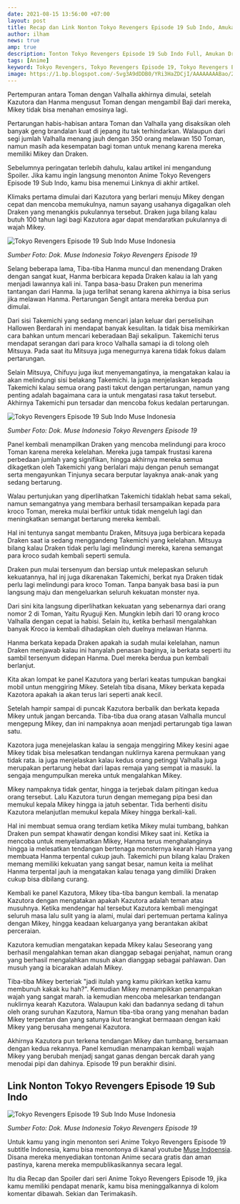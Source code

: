 ```yaml
---
date: 2021-08-15 13:56:00 +07:00
layout: post
title: Recap dan Link Nonton Tokyo Revengers Episode 19 Sub Indo, Amukan Mikey dan Draken
author: ilham
news: true
amp: true
description: Tonton Tokyo Revengers Episode 19 Sub Indo Full, Amukan Draken dan Mikey di pertempuran Toman melawan Kazutora dan Hanma dari Valhalla.
tags: [Anime]
keyword: Tokyo Revengers, Tokyo Revengers Episode 19, Tokyo Revengers Episode 19 Sub Indo, Anime, Muse Indonesia, Takemichi, Mikey, Draken, Hanma, Kazutora
image: https://1.bp.blogspot.com/-5vg3A9dDDB0/YRi3HaZDCjI/AAAAAAAABao/2fcfvhGBrDoCbvgD-F0BBpXooJ4oOc-NwCLcBGAsYHQ/s0/20210815_124326_0000.jpg
---
```

Pertempuran antara Toman dengan Valhalla akhirnya dimulai, setelah Kazutora dan Hanma mengusut Toman dengan mengambil Baji dari mereka, Mikey tidak bisa menahan emosinya lagi.

Pertarungan habis-habisan antara Toman dan Valhalla yang disaksikan oleh banyak geng brandalan kuat di jepang itu tak terhindarkan. Walaupun dari segi jumlah Valhalla menang jauh dengan 350 orang melawan 150 Toman, namun masih ada kesempatan bagi toman untuk menang karena mereka memiliki Mikey dan Draken.

Sebelumnya peringatan terlebih dahulu, kalau artikel ini mengandung Spoiler. Jika kamu ingin langsung menonton Anime Tokyo Revengers Episode 19 Sub Indo, kamu bisa menemui Linknya di akhir artikel.

Klimaks pertama dimulai dari Kazutora yang berlari menuju Mikey dengan cepat dan mencoba memukulnya, namun sayang usahanya digagalkan oleh Draken yang menangkis pukulannya tersebut. Draken juga bilang kalau butuh 100 tahun lagi bagi Kazutora agar dapat mendaratkan pukulannya di wajah Mikey.

<img alt="Tokyo Revengers Episode 19 Sub Indo Muse Indonesia" data-original-height="720" data-original-width="1280" src="https://1.bp.blogspot.com/-5vg3A9dDDB0/YRi3HaZDCjI/AAAAAAAABao/2fcfvhGBrDoCbvgD-F0BBpXooJ4oOc-NwCLcBGAsYHQ/s0/20210815_124326_0000.jpg"/>

<i>Sumber Foto: Dok. Muse Indonesia Tokyo Revengers Episode 19</i>

Selang beberapa lama, Tiba-tiba Hanma muncul dan menendang Draken dengan sangat kuat, Hanma berbicara kepada Draken kalau ia lah yang menjadi lawannya kali ini. Tanpa basa-basu Draken pun menerima tantangan dari Hanma. Ia juga terlihat senang karena akhirnya ia bisa serius jika melawan Hanma. Pertarungan Sengit antara mereka berdua pun dimulai.

Dari sisi Takemichi yang sedang mencari jalan keluar dari perselisihan Hallowen Berdarah ini mendapat banyak kesulitan. Ia tidak bisa memikirkan cara bahkan untum mencari keberadaan Baji sekalipun. Takemichi terus mendapat serangan dari para kroco Valhalla samapi ia di tolong oleh Mitsuya. Pada saat itu Mitsuya juga menegurnya karena tidak fokus dalam pertarungan. 

Selain Mitsuya, Chifuyu juga ikut menyemangatinya, ia mengatakan kalau ia akan melindungi sisi belakang Takemichi. Ia juga menjelaskan kepada Takemichi kalau semua orang pasti takut dengan pertarungan, namun yang penting adalah bagaimana cara ia untuk mengatasi rasa takut tersebut. Akhirnya Takemichi pun tersadar dan mencoba fokus kedalan pertarungan.

<img alt="Tokyo Revengers Episode 19 Sub Indo Muse Indonesia" data-original-height="720" data-original-width="1280" src="https://1.bp.blogspot.com/-Z4-6rm2byPY/YRi3HXgVF6I/AAAAAAAABaw/yYAjzj2BfoMBuJser0eXHpbpngdlPbiggCLcBGAsYHQ/s0/20210815_124326_0002.jpg"/>

<i>Sumber Foto: Dok. Muse Indonesia Tokyo Revengers Episode 19</i>

Panel kembali menampilkan Draken yang mencoba melindungi para kroco Toman karena mereka kelelahan. Mereka juga tampak frustasi karena perbedaan jumlah yang signifikan, hingga akhirnya mereka semua dikagetkan oleh Takemichi yang berlalari maju dengan penuh semangat serta mengayunkan Tinjunya secara berputar layaknya anak-anak yang sedang bertarung.

Walau pertunjukan yang diperlihatkan Takemichi tidaklah hebat sama sekali, namun semangatnya yang membara berhasil tersampaikan kepada para kroco Toman, mereka mulai berfikir untuk tidak mengeluh lagi dan meningkatkan semangat bertarung mereka kembali.

Hal ini tentunya sangat membantu Draken, Mitsuya juga berbicara kepada Draken saat ia sedang menggandeng Takemichi yang kelelahan. Mitsuya bilang kalau Draken tidak perlu lagi melindungi mereka, karena semangat para kroco sudah kembali seperti semula.

Draken pun mulai tersenyum dan bersiap untuk melepaskan seluruh kekuatannya, hal inj juga dikarenakan Takemichi, berkat nya Draken tidak perlu lagi melindungi para kroco Toman. Tanpa banyak basa basi ia pun langsung maju dan mengeluarkan seluruh kekuatan monster nya.

Dari sini kita langsung diperlihatkan kekuatan yang sebenarnya dari orang nomor 2 di Toman, Yaitu Ryuguji Ken. Mungkin lebih dari 10 orang kroco Valhalla dengan cepat ia habisi. Selain itu, ketika berhasil mengalahkan banyak Kroco ia kembali dihadapkan oleh duelnya melawan Hanma.

Hanma berkata kepada Draken apakah ia sudah mulai kelelahan, namun Draken menjawab kalau ini hanyalah penasan baginya, ia berkata seperti itu sambil tersenyum didepan Hanma. Duel mereka berdua pun kembali berlanjut.

Kita akan lompat ke panel Kazutora yang berlari keatas tumpukan bangkai mobil untun menggiring Mikey. Setelah tiba disana, Mikey berkata kepada Kazotora apakah ia akan terus lari seperti anak kecil.

Setelah hampir sampai di puncak Kazutora berbalik dan berkata kepada Mikey untuk jangan bercanda. Tiba-tiba dua orang atasan Valhalla muncul mengepung Mikey, dan ini nampaknya aoan menjadi pertarungab tiga lawan satu.

Kazotora juga menejelaskan kalau ia sengaja menggiring Mikey kesini agae Mikey tidak bisa melesatkan tendangan nuklirnya karena permukaan yang tidak rata. ia juga menjelaskan kalau kedus orang petinggi Valhalla juga merupakan pertarung hebat dari lapas remaja yang sempat ia masuki. Ia sengaja mengumpulkan mereka untuk mengalahkan Mikey.

Mikey nampaknya tidak gentar, hingga ia terjebak dalam pitingan kedua orang tersebut. Lalu Kazutora turun dengan memegang pipa besi dan memukul kepala Mikey hingga ia jatuh sebentar. Tida berhenti disitu Kazutora melanjutlan memukul kepala Mikey hingga berkali-kali.

Hal ini membuat semua orang terdiam ketika Mikey mulai tumbang, bahkan Draken pun sempat khawatir dengan kondisi Mikey saat ini. Ketika ia mencoba untuk menyelamatkan Mikey, Hanma terus menghalanginya hingga ia melesatkan tendangan bertenaga monsternya kearah Hanma yang membuata Hanma terpental cukup jauh. Takemichi pun bilang kalau Draken memang memiliki kekuatan yang sangat besar, namun keita ia melihat Hanma terpental jauh ia mengatakan kalau tenaga yang dimiliki Draken cukup bisa dibilang curang.

Kembali ke panel Kazutora, Mikey tiba-tiba bangun kembali. Ia menatap Kazutora dengan mengatakan apakah Kazutora adalah teman atau musuhnya. Ketika mendengar hal tersebut Kazutora kembali mengingat seluruh masa lalu sulit yang ia alami, mulai dari pertemuan pertama kalinya dengan Mikey, hingga keadaan keluarganya yang berantakan akibat perceraian.

Kazutora kemudian mengatakan kepada Mikey kalau Seseorang yang berhasil mengalahkan teman akan dianggap sebagai penjahat, namun orang yang berhasil mengalahkan musuh akan dianggap sebagai pahlawan. Dan musuh yang ia bicarakan adalah Mikey.

Tiba-tiba Mikey berteriak "jadi itulah yang kamu pikirkan ketika kamu membunuh kakak ku hah?". Kemudian Mikey menampikkan penampakan wajah yang sangat marah. ia kemudian mencoba melesarkan tendangan nuklirnya kearah Kazutora. Walaupun kaki dan badannya sedang di tahun oleh orang suruhan Kazutora, Namun tiba-tiba orang yang menahan badan Mikey terpentan dan yang satunya ikut terangkat bermaaan dengan kaki Mikey yang berusaha mengenai Kazutora.

Akhirnya Kazutora pun terkena tendangan Mikey dan tumbang, bersamaan dengan kedua rekannya. Panel kemudian menampakan kembali wajah Mikey yang berubah menjadj sangat ganas dengan bercak darah yang menodai pipi dan dahinya. Episode 19 pun berakhir disini.

## Link Nonton Tokyo Revengers Episode 19 Sub Indo

<img alt="Tokyo Revengers Episode 19 Sub Indo Muse Indonesia" data-original-height="720" data-original-width="1280" src="https://1.bp.blogspot.com/-Dh0YHDhoQ6s/YRi3HalgbLI/AAAAAAAABas/_k4pXjgvEE4FjNlSmtC5iyHrWyja05m2gCLcBGAsYHQ/s0/20210815_124326_0001.jpg"/>

<i>Sumber Foto: Dok. Muse Indonesia Tokyo Revengers Episode 19</i>

Untuk kamu yang ingin menonton seri Anime Tokyo Revengers Episode 19 subtitle Indonesia, kamu bisa menontonya di kanal youtube <a href="https://youtu.be/AA0rOp3_ytY" target="_blank" rel="nofollow">Muse Indoensia</a>. Disana mereka menyediakan tontonan Anime secara gratis dan aman pastinya, karena mereka mempublikasikannya secara legal.

Itu dia Recap dan Spoiler dari seri Anime Tokyo Revengers Episode 19, jika kamu memiliki pendapat menarik, kamu bisa meninggalkannya di kolom komentar dibawah. Sekian dan Terimakasih.
